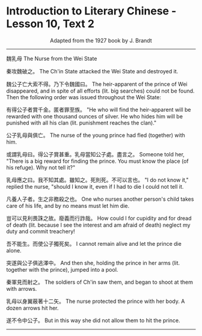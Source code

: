 # Introduction to Literary Chinese - Lesson 10, Text 2

<center>Adapted from the 1927 book by J. Brandt</center>

---

魏乳母
The Nurse from the Wei State

秦攻魏破之。
The Ch'in State attacked the Wei State and destroyed it.

魏公子亡大索不得。乃下令魏國曰。
The heir-apparent of the prince of Wei disappeared, and in spite of all efforts (lit. big searches) could not be found. Then the following order was issued throughout the Wei State:

有得公子者賞千金。匿者罪至族。
"He who will find the heir-apparent will be rewarded with one thousand ounces of silver. He who hides him will be punished with all his clan (lit. punishment reaches the clan)."

公子乳母與俱亡。
The nurse of the young prince had fled (together) with him.

或謂乳母曰。得公子賞甚重。乳母當知公子處。盡言之。
Someone told her, "There is a big reward for finding the prince. You must know the place (of his refuge). Why not tell it?"

乳母應之曰。我不知其處。雖知之。死則死。不可以言也。
"I do not know it," replied the nurse, "should I know it, even if I had to die I could not tell it.

凡養人子者。生之非務殺之也。
One who nurses another person's child takes care of his life, and by no means must let him die.

豈可以見利畏誅之故。廢義而行詐哉。
How could I for cupidity and for dread of death (lit. because I see the interest and am afraid of death) neglect my duty and commit treachery!

吾不能生。而使公子獨死矣。
I cannot remain alive and let the prince die alone.

突遂與公子俱逃澤中。
And then she, holding the prince in her arms (lit. together with the prince), jumped into a pool.

秦軍見而射之。
The soldiers of Ch'in saw them, and began to shoot at them with arrows.

乳母以身翼蔽著十二矢。
The nurse protected the prince with her body. A dozen arrows hit her.

遂不令中公子。
But in this way she did not allow them to hit the prince.

---
